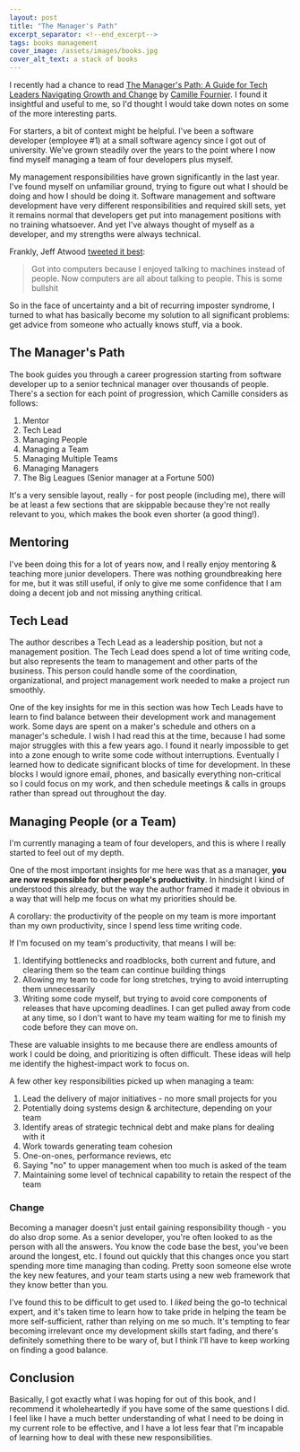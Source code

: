 ```yaml
---
layout: post
title: "The Manager's Path"
excerpt_separator: <!--end_excerpt-->
tags: books management
cover_image: /assets/images/books.jpg
cover_alt_text: a stack of books
---
```

I recently had a chance to read [The Manager's Path: A Guide for Tech Leaders Navigating Growth and Change](https://www.amazon.com/Managers-Path-Leaders-Navigating-Growth/dp/1491973897/ref=sr_1_1?keywords=the+manager%27s+path&qid=1568422992&s=gateway&sr=8-1)
by [Camille Fournier](http://www.camilletalk.com/). I found it insightful and useful to me, so I'd thought I would take down notes on some of the more interesting parts.
<!--end_excerpt-->

For starters, a bit of context might be helpful. I've been a software developer (employee #1) at a small software agency since I got out of university. We've grown steadily over the years to the point where I now find myself managing a team of four developers plus myself.

My management responsibilities have grown significantly in the last year. I've found myself on unfamiliar ground, trying to figure out what I should be doing and how I should be doing it. Software management and software development have very different responsibilities and required skill sets, yet it remains normal that developers get put into management positions with no training whatsoever. And yet I've always thought of myself as a developer, and my strengths were always technical. 

Frankly, Jeff Atwood [tweeted it best](https://twitter.com/codinghorror/status/472488806126714880):
> Got into computers because I enjoyed talking to machines instead of people. Now computers are all about talking to people. This is some bullshit

So in the face of uncertainty and a bit of recurring imposter syndrome, I turned to what has basically become my solution to all significant problems: get advice from someone who actually knows stuff, via a book.

## The Manager's Path
The book guides you through a career progression starting from software developer up to a senior technical manager over thousands of people. There's a section for each point of progression, which Camille considers as follows:

1. Mentor
2. Tech Lead
3. Managing People
4. Managing a Team
5. Managing Multiple Teams
6. Managing Managers
7. The Big Leagues (Senior manager at a Fortune 500)

It's a very sensible layout, really - for post people (including me), there will be at least a few sections that are skippable because they're not really relevant to you, which makes the book even shorter (a good thing!).

## Mentoring
I've been doing this for a lot of years now, and I really enjoy mentoring & teaching more junior developers. There was nothing groundbreaking here for me, but it was still useful, if only to give me some confidence that I am doing a decent job and not missing anything critical.

## Tech Lead
The author describes a Tech Lead as a leadership position, but not a management position. The Tech Lead does spend a lot of time writing code, but also represents the team to management and other parts of the business. This person could handle some of the coordination, organizational, and project management work needed to make a project run smoothly. 

One of the key insights for me in this section was how Tech Leads have to learn to find balance between their development work and management work. Some days are spent on a maker's schedule and others on a manager's schedule. I wish I had read this at the time, because I had some major struggles with this a few years ago. I found it nearly impossible to get into a zone enough to write some code without interruptions. Eventually I learned how to dedicate significant blocks of time for development. In these blocks I would ignore email, phones, and basically everything non-critical so I could focus on my work, and then schedule meetings & calls in groups rather than spread out throughout the day.

## Managing People (or a Team)
I'm currently managing a team of four developers, and this is where I really started to feel out of my depth. 

One of the most important insights for me here was that as a manager, **you are now responsible for other people's productivity**. In hindsight I kind of understood this already, but the way the author framed it made it obvious in a way that will help me focus on what my priorities should be.

A corollary: the productivity of the people on my team is more important than my own productivity, since I spend less time writing code.

If I'm focused on my team's productivity, that means I will be:
 
1. Identifying bottlenecks and roadblocks, both current and future, and clearing them so the team can continue building things
2. Allowing my team to code for long stretches, trying to avoid interrupting them unnecessarily
3. Writing some code myself, but trying to avoid core components of releases that have upcoming deadlines. I can get pulled away from code at any time, so I don't want to have my team waiting for me to finish my code before they can move on.

These are valuable insights to me because there are endless amounts of work I could be doing, and prioritizing is often difficult. These ideas will help me identify the highest-impact work to focus on.

A few other key responsibilities picked up when managing a team:

1. Lead the delivery of major initiatives - no more small projects for you
2. Potentially doing systems design & architecture, depending on your team
2. Identify areas of strategic technical debt and make plans for dealing with it
3. Work towards generating team cohesion
4. One-on-ones, performance reviews, etc 
5. Saying "no" to upper management when too much is asked of the team
6. Maintaining some level of technical capability to retain the respect of the team

### Change

Becoming a manager doesn't just entail gaining responsibility though - you do also drop some. As a senior developer, you're often looked to as the person with all the answers. You know the code base the best, you've been around the longest, etc. I found out quickly that this changes once you start spending more time managing than coding. Pretty soon someone else wrote the key new features, and your team starts using a new web framework that they know better than you. 

I've found this to be difficult to get used to. I *liked* being the go-to technical expert, and it's taken time to learn how to take pride in helping the team be more self-sufficient, rather than relying on me so much. It's tempting to fear becoming irrelevant once my development skills start fading, and there's definitely something there to be wary of, but I think I'll have to keep working on finding a good balance.

## Conclusion

Basically, I got exactly what I was hoping for out of this book, and I recommend it wholeheartedly if you have some of the same questions I did. I feel like I have a much better understanding of what I need to be doing in my current role to be effective, and I have a lot less fear that I'm incapable of learning how to deal with these new responsibilities. 




